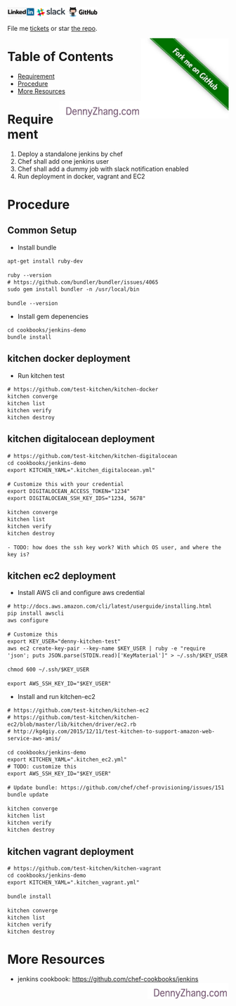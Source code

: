 [![LinkedIn](https://raw.githubusercontent.com/USDevOps/mywechat-slack-group/master/images/linkedin.png)](https://www.linkedin.com/in/dennyzhang001) [![Slack](https://raw.githubusercontent.com/USDevOps/mywechat-slack-group/master/images/slack.png)](https://www.dennyzhang.com/slack) [![Github](https://raw.githubusercontent.com/USDevOps/mywechat-slack-group/master/images/github.png)](https://github.com/DennyZhang)

File me [tickets](https://github.com/DennyZhang/chef-study/issues) or star [the repo](https://github.com/DennyZhang/chef-study).

<a href="https://github.com/DennyZhang?tab=followers"><img align="right" width="200" height="183" src="https://raw.githubusercontent.com/USDevOps/mywechat-slack-group/master/images/fork_github.png" /></a>

Table of Contents
=================

   * [Requirement](#requirement)
   * [Procedure](#procedure)
   * [More Resources](#more-resources)

<a href="https://www.dennyzhang.com"><img align="right" width="185" height="37" src="https://raw.githubusercontent.com/USDevOps/mywechat-slack-group/master/images/dns_small.png"></a>

# Requirement

1. Deploy a standalone jenkins by chef
2. Chef shall add one jenkins user
3. Chef shall add a dummy job with slack notification enabled
4. Run deployment in docker, vagrant and EC2

# Procedure
## Common Setup
- Install bundle
```
apt-get install ruby-dev

ruby --version
# https://github.com/bundler/bundler/issues/4065
sudo gem install bundler -n /usr/local/bin

bundle --version
```

- Install gem depenencies
```
cd cookbooks/jenkins-demo
bundle install
```

## kitchen docker deployment
- Run kitchen test
```
# https://github.com/test-kitchen/kitchen-docker
kitchen converge
kitchen list
kitchen verify
kitchen destroy
```

## kitchen digitalocean deployment
```
# https://github.com/test-kitchen/kitchen-digitalocean
cd cookbooks/jenkins-demo
export KITCHEN_YAML=".kitchen_digitalocean.yml"

# Customize this with your credential
export DIGITALOCEAN_ACCESS_TOKEN="1234"
export DIGITALOCEAN_SSH_KEY_IDS="1234, 5678"

kitchen converge
kitchen list
kitchen verify
kitchen destroy

- TODO: how does the ssh key work? With which OS user, and where the key is?
```

## kitchen ec2 deployment
- Install AWS cli and configure aws credential
```
# http://docs.aws.amazon.com/cli/latest/userguide/installing.html
pip install awscli
aws configure

# Customize this
export KEY_USER="denny-kitchen-test"
aws ec2 create-key-pair --key-name $KEY_USER | ruby -e "require 'json'; puts JSON.parse(STDIN.read)['KeyMaterial']" > ~/.ssh/$KEY_USER

chmod 600 ~/.ssh/$KEY_USER

export AWS_SSH_KEY_ID="$KEY_USER"

```

- Install and run kitchen-ec2
```
# https://github.com/test-kitchen/kitchen-ec2
# https://github.com/test-kitchen/kitchen-ec2/blob/master/lib/kitchen/driver/ec2.rb
# http://kg4giy.com/2015/12/11/test-kitchen-to-support-amazon-web-service-aws-amis/

cd cookbooks/jenkins-demo
export KITCHEN_YAML=".kitchen_ec2.yml"
# TODO: customize this
export AWS_SSH_KEY_ID="$KEY_USER"

# Update bundle: https://github.com/chef/chef-provisioning/issues/151
bundle update

kitchen converge
kitchen list
kitchen verify
kitchen destroy
```

## kitchen vagrant deployment
```
# https://github.com/test-kitchen/kitchen-vagrant
cd cookbooks/jenkins-demo
export KITCHEN_YAML=".kitchen_vagrant.yml"

bundle install

kitchen converge
kitchen list
kitchen verify
kitchen destroy
```

# More Resources
- jenkins cookbook: https://github.com/chef-cookbooks/jenkins
<a href="https://www.dennyzhang.com"><img align="right" width="185" height="37" src="https://raw.githubusercontent.com/USDevOps/mywechat-slack-group/master/images/dns_small.png"></a>

